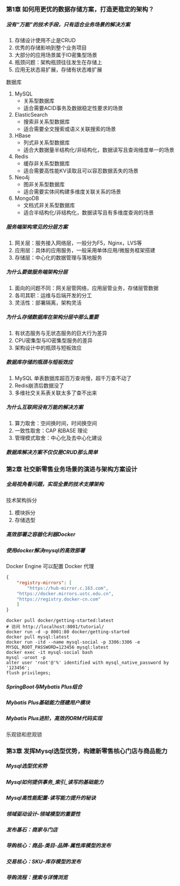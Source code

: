 ### 第1章 如何用更优的数据存储方案，打造更稳定的架构？

##### 没有“万能”的技术手段，只有适合业务场景的解决方案

1. 存储设计使用不止是CRUD
2. 优秀的存储影响到整个业务项目
3. 大部分的应用场景属于IO密集型场景
4. 瓶颈问题：架构瓶颈往往发生在存储上
5. 应用无状态易扩展，存储有状态难扩展

数据库

1. MySQL
   - 关系型数据库
   - 适合需要ACID事务及数据稳定性要求的场景
2. ElasticSearch
   - 搜索非关系型数据库
   - 适合需要全文搜索或语义关联搜索的场景
3. HBase
   - 列式非关系型数据库
   - 适合大数据量半结构化/非结构化，数据读写且查询维度单一的场景
4. Redis
   - 缓存非关系型数据库
   - 适合需要高性能KV读取且可以容忍数据丢失的场景
5. Neo4j
   - 图非关系型数据库
   - 适合需要实体间构建多维度关联关系的场景
6. MongoDB
   - 文档式非关系型数据库
   - 适合半结构化/非结构化，数据读写且有多维度查询的场景

##### 服务端架构常见的分层方案

1. 网关层：服务接入网络层，一般分为F5，Nginx，LVS等
2. 应用层：具体的应用服务，一般采用单体应用/微服务框架搭建
3. 存储层：中心化的数据管理与落地服务

##### 为什么要做服务端架构分层

1. 面向的问题不同：网关层管网络，应用层管业务，存储层管数据
2. 各司其职：运维与后端开发的分工
3. 灵活性：部署隔离，架构灵活

##### 为什么存储数据库在架构分层中那么重要

1. 有状态服务与无状态服务的巨大行为差异
2. CPU密集型与IO密集型服务的差异
3. 架构设计中的瓶颈与短板效应

##### 数据库存储的瓶颈与短板效应

1. MySQL 单表数据库超百万查询慢，超千万查不动了
2. Redis崩溃后数据没了
3. 多维社交关系表关联太多了查不出来

##### 为什么互联网没有万能的解决方案

1. 算力取舍：空间换时间，时间换空间
2. 一致性取舍：CAP 和BASE 理论
3. 管理模式取舍：中心化及去中心化建设

##### 数据库解决方案不仅仅是CRUD那么简单



### 第2章 社交新零售业务场景的演进与架构方案设计

##### 全局视角看问题，实现全景的技术支撑架构

技术架构拆分

1. 模块拆分
2. 存储选型

##### 高效部署之容器化利器Docker

##### 使用docker解决mysql的高效部署	

Docker Engine 可以配置 Docker 代理

```json
{
	"registry-mirrors": [
		"https://hub-mirror.c.163.com",
    "https://docker.mirrors.ustc.edu.cn",
    "https://registry.docker-cn.com"
	]
}
```

```shell
docker pull docker/getting-started:latest
# 访问 http://localhost:8001/tutorial/
docker run -d -p 8001:80 docker/getting-started
docker pull mysql:latest
docker run -itd --name mysql-social -p 3306:3306 -e MYSQL_ROOT_PASSWORD=123456 mysql:latest
docker exec -it mysql-social bash
mysql -uroot -p
alter user 'root'@'%' identified with mysql_native_password by '123456';
flush privileges;
```

##### SpringBoot与Mybatis Plus组合

##### Mybatis Plus基础能力搭建用户模块

##### Mybatis Plus进阶，高效的ORM代码实现

乐观锁和悲观锁



### 第3章 发挥Mysql选型优势，构建新零售核心门店与商品能力

##### Mysql选型优劣势

##### Mysql如何提供事务_索引_读写的基础能力

##### Mysql高性能配置-读写能力提升的秘诀

##### 领域驱动设计-领域模型的重要性

##### 发布基石：商家与门店

##### 导购核心：商品-类目-品牌-属性库模型的发布

##### 交易核心：SKU-库存模型的发布

##### 导购流程：搜索与详情浏览
